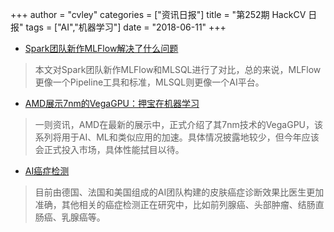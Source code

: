 +++
author = "cvley"
categories = ["资讯日报"]
title = "第252期 HackCV 日报"
tags = ["AI","机器学习"]
date = "2018-06-11"
+++

- [Spark团队新作MLFlow解决了什么问题](https://www.jianshu.com/p/2ed60a1dc764?from=hackcv&hmsr=hackcv.com&utm_medium=hackcv.com&utm_source=hackcv.com)

> 本文对Spark团队新作MLFlow和MLSQL进行了对比，总的来说，MLFlow更像一个Pipeline工具和标准，MLSQL则更像一个AI平台。

- [AMD展示7nm的VegaGPU：押宝在机器学习](https://www.anandtech.com/show/12910/amd-demos-7nm-vega-radeon-instinct-shipping-2018?from=hackcv&hmsr=hackcv.com&utm_medium=hackcv.com&utm_source=hackcv.com)

> 一则资讯，AMD在最新的展示中，正式介绍了其7nm技术的VegaGPU，该系列将用于AI、ML和类似应用的加速。具体情况披露地较少，但今年应该会正式投入市场，具体性能拭目以待。

- [AI癌症检测](https://www.theguardian.com/technology/2018/jun/10/artificial-intelligence-cancer-detectors-the-five?from=hackcv&hmsr=hackcv.com&utm_medium=hackcv.com&utm_source=hackcv.com)

> 目前由德国、法国和美国组成的AI团队构建的皮肤癌症诊断效果比医生更加准确，其他相关的癌症检测正在研究中，比如前列腺癌、头部肿瘤、结肠直肠癌、乳腺癌等。

